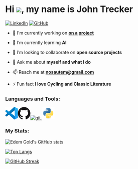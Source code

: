 <h1 align="Left">Hi <img src="https://media.giphy.com/media/hvRJCLFzcasrR4ia7z/giphy.gif" width="30px">, my name is John Trecker</h1>

<!-- [![twitter](https://img.shields.io/badge/Twitter-1DA1F2?style=for-the-badge&logo=twitter&logoColor=white)](https://twitter.com/johntrecker) -->
[![LinkedIn](https://img.shields.io/badge/LinkedIn-0077B5?style=for-the-badge&logo=linkedin&logoColor=white)](https://www.linkedin.com/in/johntrecker/)
[![GitHub](https://img.shields.io/badge/GitHub-100000?style=for-the-badge&logo=github&logoColor=white)](https://github.com/johntrecker)
<!-- [![Kaggle](https://img.shields.io/badge/Kaggle-20BEFF?style=for-the-badge&logo=Kaggle&logoColor=white)](https://www.kaggle.com/edemgold) -->
<!-- [![My Website](https://img.shields.io/website?label=My-Webiste&style=for-the-badge&url=https%3A%2F%2Fcodestackr.com)](https://goldedem.hashnode.dev/) -->

- 🔭 I'm currently working on [**on a project**](github.com/johntrecker/Mortimer)

- 🌱 I’m currently learning **AI**

- 👯 I’m looking to collaborate on **open source projects**

- 💬 Ask me about **myself and what I do**

<!-- - 📖 check out my blog [here](https://goldedem.hashnode.dev/) -->

- 📫 Reach me at **nosautem@gmail.com**
<!-- - ✒ Visit my personal website [here](https://goldedem.hashnode.dev/) -->

- ⚡ Fun fact **I love Cycling and Classic Literature**

<h3 align="left">Languages and Tools:</h3>
<p align="left"> <a href="https://git-scm.com/" target="_blank"> <img src="https://www.vectorlogo.zone/logos/git-scm/git-scm-icon.svg" alt="git" width="40" height="40"/> </a> <a href="https://www.python.org" target="_blank"> <img src="https://raw.githubusercontent.com/devicons/devicon/master/icons/python/python-original.svg" alt="python" width="40" height="40"/> 
<img align="left" alt="Visual Studio Code" width="40" height = "40" src="https://raw.githubusercontent.com/github/explore/80688e429a7d4ef2fca1e82350fe8e3517d3494d/topics/visual-studio-code/visual-studio-code.png" />
<img align="left" alt="GitHub" width="40" height="40" src="https://raw.githubusercontent.com/github/explore/78df643247d429f6cc873026c0622819ad797942/topics/github/github.png" />
</a> </p>

<h3 align="left">My Stats:</h3>

![Edem Gold's GitHub stats](https://github-readme-stats.vercel.app/api?username=JohnTrecker&show_icons=true&theme=tokyonight&count_private=true)

[![Top Langs](https://github-readme-stats.vercel.app/api/top-langs/?username=JohnTrecker&layout=compact&text_color=00FFD2&icon_color=007bff&bg_color=171c28)
](https://github.com/JohnTrecker/github-readme-stats)


[![GitHub Streak](http://github-readme-streak-stats.herokuapp.com?user=JohnTrecker&theme=tokyonight)](https://git.io/streak-stats)
